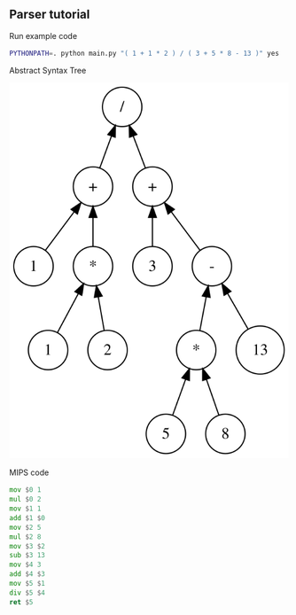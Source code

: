 ## Parser tutorial

Run example code

```bash
PYTHONPATH=. python main.py "( 1 + 1 * 2 ) / ( 3 + 5 * 8 - 13 )" yes
```

Abstract Syntax Tree

![](./ast.dot.svg)

MIPS code 

```asm
mov $0 1
mul $0 2
mov $1 1
add $1 $0
mov $2 5
mul $2 8
mov $3 $2
sub $3 13
mov $4 3
add $4 $3
mov $5 $1
div $5 $4
ret $5
```
